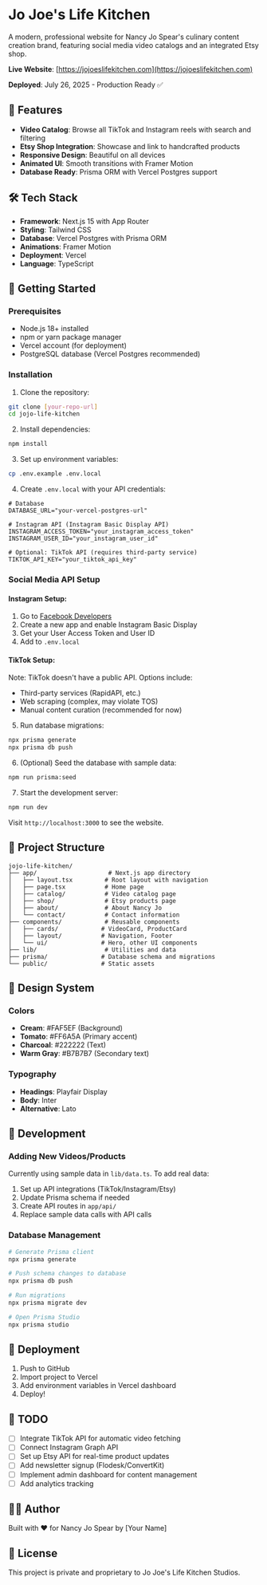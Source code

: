 # Jo Joe's Life Kitchen

A modern, professional website for Nancy Jo Spear's culinary content creation brand, featuring social media video catalogs and an integrated Etsy shop.

**Live Website**: [https://jojoeslifekitchen.com](https://jojoeslifekitchen.com)

**Deployed**: July 26, 2025 - Production Ready ✅

## 🌟 Features

- **Video Catalog**: Browse all TikTok and Instagram reels with search and filtering
- **Etsy Shop Integration**: Showcase and link to handcrafted products
- **Responsive Design**: Beautiful on all devices
- **Animated UI**: Smooth transitions with Framer Motion
- **Database Ready**: Prisma ORM with Vercel Postgres support

## 🛠️ Tech Stack

- **Framework**: Next.js 15 with App Router
- **Styling**: Tailwind CSS
- **Database**: Vercel Postgres with Prisma ORM
- **Animations**: Framer Motion
- **Deployment**: Vercel
- **Language**: TypeScript

## 🚀 Getting Started

### Prerequisites

- Node.js 18+ installed
- npm or yarn package manager
- Vercel account (for deployment)
- PostgreSQL database (Vercel Postgres recommended)

### Installation

1. Clone the repository:
```bash
git clone [your-repo-url]
cd jojo-life-kitchen
```

2. Install dependencies:
```bash
npm install
```

3. Set up environment variables:
```bash
cp .env.example .env.local
```

4. Create `.env.local` with your API credentials:
```
# Database
DATABASE_URL="your-vercel-postgres-url"

# Instagram API (Instagram Basic Display API)
INSTAGRAM_ACCESS_TOKEN="your_instagram_access_token"
INSTAGRAM_USER_ID="your_instagram_user_id"

# Optional: TikTok API (requires third-party service)
TIKTOK_API_KEY="your_tiktok_api_key"
```

### Social Media API Setup

#### Instagram Setup:
1. Go to [Facebook Developers](https://developers.facebook.com/)
2. Create a new app and enable Instagram Basic Display
3. Get your User Access Token and User ID
4. Add to `.env.local`

#### TikTok Setup:
Note: TikTok doesn't have a public API. Options include:
- Third-party services (RapidAPI, etc.)
- Web scraping (complex, may violate TOS)
- Manual content curation (recommended for now)

5. Run database migrations:
```bash
npx prisma generate
npx prisma db push
```

6. (Optional) Seed the database with sample data:
```bash
npm run prisma:seed
```

7. Start the development server:
```bash
npm run dev
```

Visit `http://localhost:3000` to see the website.

## 📂 Project Structure

```
jojo-life-kitchen/
├── app/                    # Next.js app directory
│   ├── layout.tsx         # Root layout with navigation
│   ├── page.tsx           # Home page
│   ├── catalog/           # Video catalog page
│   ├── shop/              # Etsy products page
│   ├── about/             # About Nancy Jo
│   └── contact/           # Contact information
├── components/            # Reusable components
│   ├── cards/            # VideoCard, ProductCard
│   ├── layout/           # Navigation, Footer
│   └── ui/               # Hero, other UI components
├── lib/                   # Utilities and data
├── prisma/               # Database schema and migrations
└── public/               # Static assets
```

## 🎨 Design System

### Colors
- **Cream**: #FAF5EF (Background)
- **Tomato**: #FF6A5A (Primary accent)
- **Charcoal**: #222222 (Text)
- **Warm Gray**: #B7B7B7 (Secondary text)

### Typography
- **Headings**: Playfair Display
- **Body**: Inter
- **Alternative**: Lato

## 🔧 Development

### Adding New Videos/Products

Currently using sample data in `lib/data.ts`. To add real data:

1. Set up API integrations (TikTok/Instagram/Etsy)
2. Update Prisma schema if needed
3. Create API routes in `app/api/`
4. Replace sample data calls with API calls

### Database Management

```bash
# Generate Prisma client
npx prisma generate

# Push schema changes to database
npx prisma db push

# Run migrations
npx prisma migrate dev

# Open Prisma Studio
npx prisma studio
```

## 🚀 Deployment

1. Push to GitHub
2. Import project to Vercel
3. Add environment variables in Vercel dashboard
4. Deploy!

## 📝 TODO

- [ ] Integrate TikTok API for automatic video fetching
- [ ] Connect Instagram Graph API
- [ ] Set up Etsy API for real-time product updates
- [ ] Add newsletter signup (Flodesk/ConvertKit)
- [ ] Implement admin dashboard for content management
- [ ] Add analytics tracking

## 👩‍💻 Author

Built with ❤️ for Nancy Jo Spear by [Your Name]

## 📄 License

This project is private and proprietary to Jo Joe's Life Kitchen Studios.
